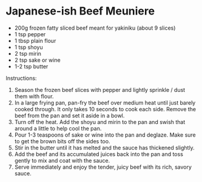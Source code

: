 # Japanese-ish Beef Meuniere

* 200g frozen fatty sliced beef meant for yakiniku (about 9 slices)
* 1 tsp pepper
* 1 tbsp plain flour
* 1 tsp shoyu
* 2 tsp mirin
* 2 tsp sake or wine
* 1-2 tsp butter

Instructions:

1. Season the frozen beef slices with pepper and lightly sprinkle / dust them with flour.
2. In a large frying pan, pan-fry the beef over medium heat until just barely cooked through. It only takes 10 seconds
   to cook each side. Remove the beef from the pan and set it aside in a bowl.
3. Turn off the heat. Add the shoyu and mirin to the pan and swish that around a little to help cool the pan.
4. Pour 1-3 teaspoons of sake or wine into the pan and deglaze. Make sure to get the brown bits off the sides too.
5. Stir in the butter until it has melted and the sauce has thickened slightly.
6. Add the beef and its accumulated juices back into the pan and toss gently to mix and coat with the sauce.
7. Serve immediately and enjoy the tender, juicy beef with its rich, savory sauce.